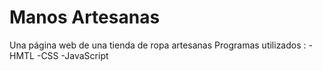 # Manos Artesanas
Una página web de una tienda de ropa artesanas
Programas utilizados :
-HMTL
-CSS
-JavaScript
